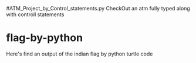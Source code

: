 #ATM_Project_by_Control_statements.py
CheckOut an atm fully typed along with controll statements

# flag-by-python
Here's find an output of the indian flag by python turtle code

